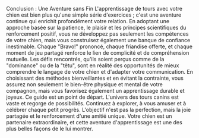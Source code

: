 Conclusion : Une Aventure sans Fin
L'apprentissage de tours avec votre chien est bien plus qu'une simple série d'exercices ; c'est une aventure continue qui enrichit profondément votre relation. En adoptant une approche basée sur la patience, le plaisir et les principes scientifiques du renforcement positif, vous ne développez pas seulement les compétences de votre chien, mais vous construisez également une banque de confiance inestimable. Chaque "Bravo!" prononcé, chaque friandise offerte, et chaque moment de jeu partagé renforce le lien de complicité et de compréhension mutuelle.
Les défis rencontrés, qu'ils soient perçus comme de la "dominance" ou de la "têtu", sont en réalité des opportunités de mieux comprendre le langage de votre chien et d'adapter votre communication. En choisissant des méthodes bienveillantes et en évitant la contrainte, vous assurez non seulement le bien-être physique et mental de votre compagnon, mais vous favorisez également un apprentissage durable et joyeux.
Ce guide est un point de départ. L'univers des tours canins est vaste et regorge de possibilités. Continuez à explorer, à vous amuser et à célébrer chaque petit progrès. L'objectif n'est pas la perfection, mais la joie partagée et le renforcement d'une amitié unique. Votre chien est un partenaire extraordinaire, et cette aventure d'apprentissage est une des plus belles façons de le lui montrer. 
